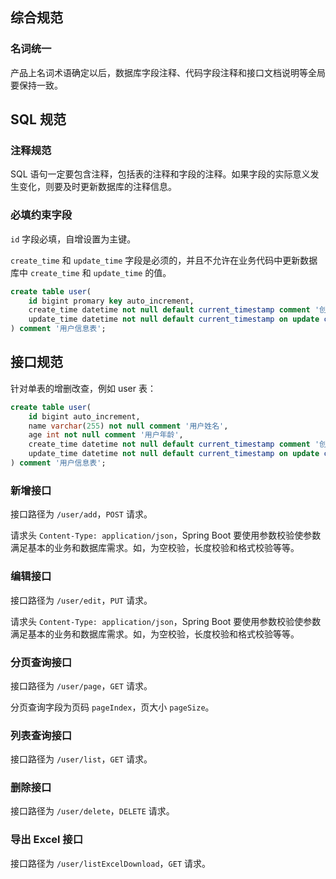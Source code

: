 
## 综合规范

### 名词统一

产品上名词术语确定以后，数据库字段注释、代码字段注释和接口文档说明等全局要保持一致。

## SQL 规范

### 注释规范

SQL 语句一定要包含注释，包括表的注释和字段的注释。如果字段的实际意义发生变化，则要及时更新数据库的注释信息。

### 必填约束字段

`id` 字段必填，自增设置为主键。

`create_time` 和 `update_time` 字段是必须的，并且不允许在业务代码中更新数据库中 `create_time` 和 `update_time` 的值。
```sql
create table user(
	id bigint promary key auto_increment, 
	create_time datetime not null default current_timestamp comment '创建时间',
	update_time datetime not null default current_timestamp on update current_timestamp comment '更新时间'
) comment '用户信息表';
```

## 接口规范

针对单表的增删改查，例如 user 表：
```sql
create table user(
	id bigint auto_increment, 
	name varchar(255) not null comment '用户姓名',
	age int not null comment '用户年龄',
	create_time datetime not null default current_timestamp comment '创建时间',
	update_time datetime not null default current_timestamp on update current_timestamp comment '更新时间'
) comment '用户信息表';
```

### 新增接口

接口路径为 `/user/add`，`POST` 请求。

请求头 `Content-Type: application/json`，Spring Boot 要使用参数校验使参数满足基本的业务和数据库需求。如，为空校验，长度校验和格式校验等等。

### 编辑接口

接口路径为 `/user/edit`，`PUT` 请求。

请求头 `Content-Type: application/json`，Spring Boot 要使用参数校验使参数满足基本的业务和数据库需求。如，为空校验，长度校验和格式校验等等。

### 分页查询接口

接口路径为 `/user/page`，`GET` 请求。

分页查询字段为页码 `pageIndex`，页大小 `pageSize`。



### 列表查询接口

接口路径为 `/user/list`，`GET` 请求。

### 删除接口

接口路径为 `/user/delete`，`DELETE` 请求。

### 导出 Excel 接口

接口路径为 `/user/listExcelDownload`，`GET` 请求。

